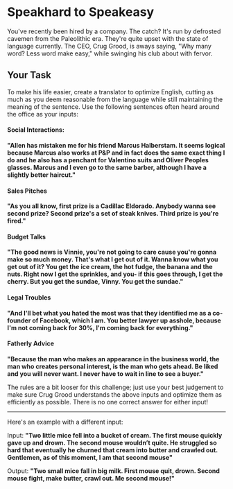 # Speakhard to Speakeasy

You've recently been hired by a company. The catch? It's run by defrosted cavemen from the Paleolithic era. They're quite upset with the state of language currently. The CEO, Crug Grood, is aways saying, "Why many word? Less word make easy," while swinging his club about with fervor. 

## Your Task

To make his life easier, create a translator to optimize English, cutting as much as you deem reasonable from the language while still maintaining the meaning of the sentence. Use the following sentences often heard around the office as your inputs:

#### Social Interactions:
**"Allen has mistaken me for his friend Marcus Halberstam. It seems logical because Marcus also works at P&P and in fact does the same exact thing I do and he also has a penchant for Valentino suits and Oliver Peoples glasses. Marcus and I even go to the same barber, although I have a slightly better haircut."**

#### Sales Pitches
**"As you all know, first prize is a Cadillac Eldorado. Anybody wanna see second prize? Second prize's a set of steak knives. Third prize is you're fired."**

#### Budget Talks
**"The good news is Vinnie, you're not going to care cause you're gonna make so much money. That's what I get out of it. Wanna know what you get out of it? You get the ice cream, the hot fudge, the banana and the nuts. Right now I get the sprinkles, and you- if this goes through, I get the cherry. But you get the sundae, Vinny. You get the sundae."**

#### Legal Troubles
**"And I'll bet what you hated the most was that they identified me as a co-founder of Facebook, which I am. You better lawyer up asshole, because I'm not coming back for 30%, I'm coming back for everything."**

#### Fatherly Advice
**"Because the man who makes an appearance in the business world, the man who creates personal interest, is the man who gets ahead. Be liked and you will never want. I never have to wait in line to see a buyer."**

The rules are a bit looser for this challenge; just use your best judgement to make sure Crug Grood understands the above inputs and optimize them as efficiently as possible. There is no one correct answer for either input!

---

Here's an example with a different input:

Input: **"Two little mice fell into a bucket of cream. The first mouse quickly gave up and drown. The second mouse wouldn’t quite. He struggled so hard that eventually he churned that cream into butter and crawled out. Gentlemen, as of this moment, I am that second mouse"**

Output: **"Two small mice fall in big milk. First mouse quit, drown. Second mouse fight, make butter, crawl out. Me second mouse!"**